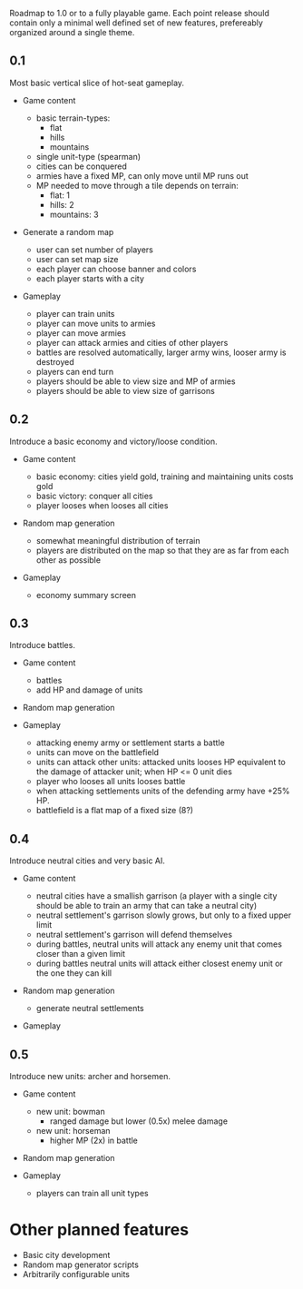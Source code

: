 Roadmap to 1.0 or to a fully playable game.
Each point release should contain only a minimal well defined set of new
features, prefereably organized around a single theme.

0.1
---

Most basic vertical slice of hot-seat gameplay.

* Game content
    - basic terrain-types:
        + flat
        + hills
        + mountains
    - single unit-type (spearman)
    - cities can be conquered
    - armies have a fixed MP, can only move until MP runs out
    - MP needed to move through a tile depends on terrain:
        + flat: 1
        + hills: 2
        + mountains: 3

* Generate a random map
    - user can set number of players
    - user can set map size
    - each player can choose banner and colors
    - each player starts with a city

* Gameplay
    - player can train units
    - player can move units to armies
    - player can move armies
    - player can attack armies and cities of other players
    - battles are resolved automatically, larger army wins, looser army
      is destroyed
    - players can end turn
    - players should be able to view size and MP of armies
    - players should be able to view size of garrisons

0.2
---

Introduce a basic economy and victory/loose condition.

* Game content
    - basic economy: cities yield gold, training and maintaining units
      costs gold
    - basic victory: conquer all cities
    - player looses when looses all cities

* Random map generation
    - somewhat meaningful distribution of terrain
    - players are distributed on the map so that they are as far from
      each other as possible

* Gameplay
    - economy summary screen

0.3
---

Introduce battles.

* Game content
    - battles
    - add HP and damage of units

* Random map generation

* Gameplay
    - attacking enemy army or settlement starts a battle
    - units can move on the battlefield
    - units can attack other units: attacked units looses HP equivalent
      to the damage of attacker unit; when HP <= 0 unit dies
    - player who looses all units looses battle
    - when attacking settlements units of the defending army have +25%
      HP.
    - battlefield is a flat map of a fixed size (8?)

0.4
---

Introduce neutral cities and very basic AI.

* Game content
    - neutral cities have a smallish garrison (a player with a single
      city should be able to train an army that can take a neutral city)
    - neutral settlement's garrison slowly grows, but only to a fixed
      upper limit
    - neutral settlement's garrison will defend themselves
    - during battles, neutral units will attack any enemy unit that
      comes closer than a given limit
    - during battles neutral units will attack either closest enemy unit
      or the one they can kill

* Random map generation
    - generate neutral settlements

* Gameplay

0.5
---

Introduce new units: archer and horsemen.

* Game content
    - new unit: bowman
        + ranged damage but lower (0.5x) melee damage
    - new unit: horseman
        + higher MP (2x) in battle

* Random map generation

* Gameplay
    - players can train all unit types


Other planned features
======================

* Basic city development
* Random map generator scripts
* Arbitrarily configurable units
